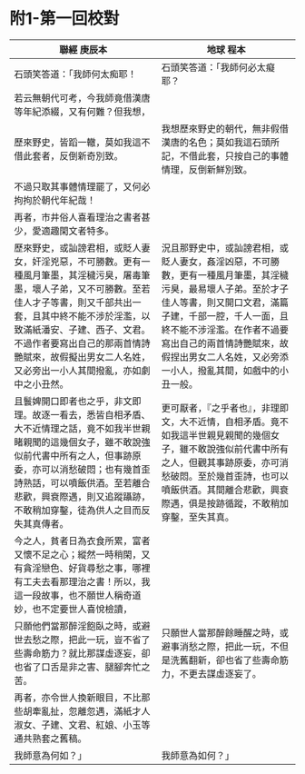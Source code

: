 # 附1-第一回校對
|聯經 庚辰本|地球 程本|
|---|---|
|石頭笑答道：「我師何太痴耶！|石頭笑答道：「我師何必太癡耶？|
|若云無朝代可考，今我師竟借漢唐等年紀添綴，又有何難？但我想，||
|歷來野史，皆蹈一轍，莫如我這不借此套者，反倒新奇別致。|我想歷來野史的朝代，無非假借漢唐的名色；莫如我這石頭所記，不借此套，只按自己的事體情理，反倒新鮮別致。|
|不過只取其事體情理罷了，又何必拘拘於朝代年紀哉！||
|再者，市井俗人喜看理治之書者甚少，愛適趣閑文者特多。||
|歷來野史，或訕謗君相，或貶人妻女，奸淫兇惡，不可勝數。更有一種風月筆墨，其淫穢污臭，屠毒筆墨，壞人子弟，又不可勝數。至若佳人才子等書，則又千部共出一套，且其中終不能不涉於淫濫，以致滿紙潘安、子建、西子、文君。不過作者要寫出自己的那兩首情詩艷賦來，故假擬出男女二人名姓，又必旁出一小人其間撥亂，亦如劇中之小丑然。|況且那野史中，或訕謗君相，或貶人妻女，姦淫凶惡，不可勝數，更有一種風月筆墨，其淫穢污臭，最易壞人子弟。至於才子佳人等書，則又開口文君，滿篇子建，千部一腔，千人一面，且終不能不涉淫濫。在作者不過要寫出自己的兩首情詩艷賦來，故假捏出男女二人名姓，又必旁添一小人，撥亂其間，如戲中的小丑一般。|
|且鬟婢開口即者也之乎，非文即理。故逐一看去，悉皆自相矛盾、大不近情理之話，竟不如我半世親睹親聞的這幾個女子，雖不敢說強似前代書中所有之人，但事跡原委，亦可以消愁破悶；也有幾首歪詩熟話，可以噴飯供酒。至若離合悲歡，興衰際遇，則又追蹤躡跡，不敢稍加穿鑿，徒為供人之目而反失其真傳者。|更可厭者，『之乎者也』，非理即文，大不近情，自相矛盾。竟不如我這半世親見親聞的幾個女子，雖不敢說強似前代書中所有之人，但觀其事跡原委，亦可消愁破悶。至於幾首歪詩，也可以噴飯供酒。其間離合悲歡，興衰際遇，俱是按跡循蹤，不敢稍加穿鑿，至失其真。||
|今之人，貧者日為衣食所累，富者又懷不足之心；縱然一時稍閑，又有貪淫戀色、好貨尋愁之事，哪裡有工夫去看那理治之書！所以，我這一段故事，也不願世人稱奇道妙，也不定要世人喜悅檢讀，||
|只願他們當那醉淫飽臥之時，或避世去愁之際，把此一玩，豈不省了些壽命筋力？就比那謀虛逐妄，卻也省了口舌是非之害、腿腳奔忙之苦。|只願世人當那醉餘睡醒之時，或避事消愁之際，把此一玩，不但是洗舊翻新，卻也省了些壽命筋力，不更去謀虛逐妄了。|
|再者，亦令世人換新眼目，不比那些胡牽亂扯，忽離忽遇，滿紙才人淑女、子建、文君、紅娘、小玉等通共熟套之舊稿。||
|我師意為何如？」|我師意為如何？」|